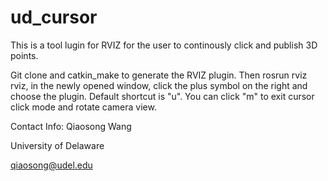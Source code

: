 ud_cursor
=========
This is a tool lugin for RVIZ for the user to continously click and publish 3D points.

Git clone and catkin_make to generate the RVIZ plugin. Then rosrun rviz rviz, in the newly opened window, click the plus symbol on the right and choose the plugin. Default shortcut is "u". You can click "m" to exit cursor click mode and rotate camera view.

Contact Info:
Qiaosong Wang

University of Delaware

qiaosong@udel.edu
